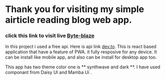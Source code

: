 # Thank you for visiting my simple airticle reading blog web app. #
### click this link to visit live   [Byte-blaze](https://byte-blaze-36.netlify.app/)

In this project i used a free api. Here is api link [dev.to](https://dev.to/api/articles).
This is react based application that have a feature of PWA. it fully resposive for any device. 
It can be install like mobile app, and also can be install for desktop app too. 

This app has two theme color one is ** synthwave and dark **.
I have used componant from Daisy UI and Mamba Ui . 


